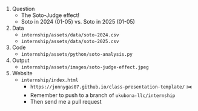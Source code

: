 
1. Question
   - The Soto-Judge effect!
   - Soto in 2024 (01-05) vs. Soto in 2025 (01-05)
2. Data
   - `internship/assets/data/soto-2024.csv`
   - `internship/assets/data/soto-2025.csv`
3. Code
   - `internship/assets/python/soto-analysis.py`
4. Output
   - `internship/assets/images/soto-judge-effect.jpeg`
5. Website
   - `internship/index.html`
      - `https://jonnygas07.github.io/class-presentation-template/` ✂️ 
      - Remember to push to a branch of `ukubona-llc/internship`
      - Then send me a pull request
      
